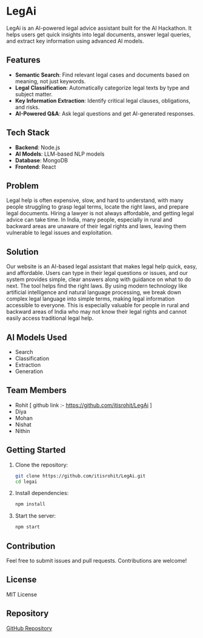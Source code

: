 # LegAi

LegAi is an AI-powered legal advice assistant built for the AI Hackathon. It helps users get quick insights into legal documents, answer legal queries, and extract key information using advanced AI models.

## Features
- **Semantic Search**: Find relevant legal cases and documents based on meaning, not just keywords.
- **Legal Classification**: Automatically categorize legal texts by type and subject matter.
- **Key Information Extraction**: Identify critical legal clauses, obligations, and risks.
- **AI-Powered Q&A**: Ask legal questions and get AI-generated responses.

## Tech Stack
- **Backend**: Node.js
- **AI Models**: LLM-based NLP models
- **Database**: MongoDB
- **Frontend**: React

## Problem 

Legal help is often expensive, slow, and hard to understand, with many people struggling to grasp legal terms, locate the right laws, and prepare legal documents. Hiring a lawyer is not always affordable, and getting legal advice can take time. In India, many people, especially in rural and backward areas are unaware of their legal rights and laws, leaving them vulnerable to legal issues and exploitation.

## Solution

Our website is an AI-based legal assistant that makes legal help quick, easy, and affordable. Users can type in their legal questions or issues, and our system provides simple, clear answers along with guidance on what to do next. The tool helps find the right laws. By using modern technology like artificial intelligence and natural language processing, we break down complex legal language into simple terms, making legal information accessible to everyone. This is especially valuable for people in rural and backward areas of India who may not know their legal rights and cannot easily access traditional legal help.

## AI Models Used

- Search
- Classification
- Extraction
- Generation

## Team Members

- Rohit [ github link :- https://github.com/itisrohit/LegAi ]
- Diya
- Mohan
- Nishat
- Nithin

## Getting Started
1. Clone the repository:
   ```sh
   git clone https://github.com/itisrohit/LegAi.git
   cd legai
   ```
2. Install dependencies:
   ```sh
   npm install
   ```
3. Start the server:
   ```sh
   npm start
   ```

## Contribution
Feel free to submit issues and pull requests. Contributions are welcome!

## License
MIT License

## Repository
[GitHub Repository](https://github.com/itisrohit/LegAi)

